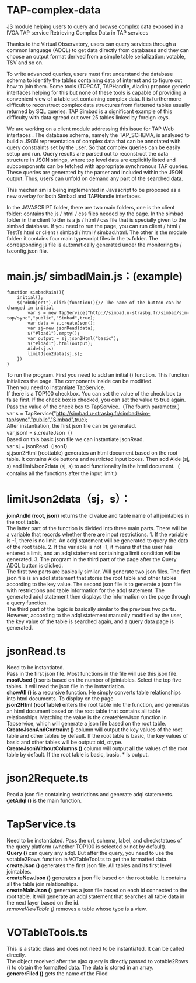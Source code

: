 # TAP-complex-data
JS module helping users to query and browse complex data exposed in a IVOA TAP service
Retrieving Complex Data in TAP services

Thanks to the Virtual Observatory, users can query services through a common language (ADQL) to get data directly from databases and they can choose an output format derived from a simple table serialization: votable, TSV and so on.

To write advanced queries, users must first understand the database schema to identify the tables containing data of interest and to figure out how to join them. Some tools (TOPCAT, TAPHandle, Aladin) propose generic interfaces helping for this but none of these tools is capable of providing a convenient view of a table set containing complex data.
It is furthermore difficult to reconstruct complex data structures from flattened tables usually returned by SQL queries.
TAP Simbad is a significant example of this difficulty with data spread out over 25 tables linked by foreign keys.

We are working on a client module addressing this issue  for TAP Web interfaces . The database schema, namely the TAP_SCHEMA, is analysed to build a JSON representation of complex data that can be annotated with query constraints set by the user. So that complex queries can be easily setup and run. Query results are parsed out  to reconstruct the data structure in JSON strings, where  top level data are explicitly listed and subcomponents can be fetched with appropriate synchronous TAP queries. These queries are generated by the parser and included within  the JSON output. Thus, users can unfold on demand any part of the searched data.

This mechanism  is being implemented in Javascript to be proposed as a new overlay for both Simbad and TAPHandle interfaces.




In the JAVASCRIPT folder, there are two main folders, one is the client folder: contains the js / html / css files needed by the page. In the simbad folder in the client folder is a js / html / css file that is specially given to the simbad database. If you need to run the page, you can run client / html / TestTs.html or client / simbad / html / simbad.html.
The other is the module folder: it contains four main typescript files in the ts folder. The corresponding js file is automatically generated under the monitoring ts / tsconfig.json file.

# main.js/ simbadMain.js：(example)
```
function simbadMain(){
    initial();
    $("#bObject").click(function(){// The name of the button can be changed in initial
        var s = new TapService("http://simbad.u-strasbg.fr/simbad/sim-tap/sync","public","Simbad",true);
        var data = s.createJson();
        var sj=new jsonRead(data); 
        $("#load1").empty();
        var output = sj.json2Html("basic");
        $("#load1").html(output);
        Aide(sj,s)
        limitJson2data(sj,s);
    })
}
```

To run the program. First you need to add an initial () function. This function initializes the page. The components inside can be modified.  
Then you need to instantiate TapService.  
If there is a TOP100 checkbox. You can set the value of the check box to false first. If the check box is checked, you can set the value to true again. Pass the value of the check box to TapService.（The fourth parameter.）  
var s = TapService("http://simbad.u-strasbg.fr/simbad/sim-tap/sync","public","Simbad",true);  
After instantiation, the first json file can be generated.  
var json1 = s.createJson（）  
Based on this basic json file we can instantiate jsonRead.  
var sj = jsonRead（json1）  
sj.json2Html (roottable) generates an html document based on the root table. It contains Aide buttons and restricted input boxes. Then add Aide (sj, s) and limitJson2data (sj, s) to add functionality in the html document.（ contains all the functions after the input limit.）  

# limitJson2data（sj，s）：
**joinAndId (root, json)** returns the id value and table name of all jointables in the root table.  
The latter part of the function is divided into three main parts. There will be a variable that records whether there are input restrictions. 1. If the variable is -1, there is no limit. An adql statement will be generated to query the data of the root table. 2. If the variable is not -1, it means that the user has entered a limit, and an adql statement containing a limit condition will be generated. 3. The program in the third part of the page after the Query ADQL button is clicked.  
The first two parts are basically similar. Will generate two json files. The first json file is an adql statement that stores the root table and other tables according to the key value. The second json file is to generate a json file with restrictions and table information for the adql statement. The generated adql statement then displays the information on the page through a query function.  
The third part of the logic is basically similar to the previous two parts. However, according to the adql statement manually modified by the user, the key value of the table is searched again, and a query data page is generated.  


# jsonRead.ts
Need to be instantiated.  
Pass in the first json file. Most functions in the file will use this json file.  
**mostUsed ()** sorts based on the number of jointables. Select the top five tables. It will read the json file in the instantiation.  
**showAll ()** is a recursive function. He simply converts table relationships into html documents. To display on the page.  
**json2Html (rootTable)** enters the root table into the function, and generates an html document based on the root table that contains all table relationships. Matching the value is the createNewJson function in Tapservice, which will generate a json file based on the root table.  
**CreateJsonAndContraint ()** column will output the key values of the root table and other tables by default. If the root table is basic, the key values of basic and other tables will be output: oid, otype.  
**CreateJsonWithoutColumns ()** column will output all the values of the root table by default. If the root table is basic, basic. * Is output.  


# json2Requete.ts
Read a json file containing restrictions and generate adql statements.  
**getAdql ()** is the main function.  



# TapService.ts
Need to be instantiated. Pass the url, schema, label, and checkstatues of the query platform (whether TOP100 is selected or not by default).  
**Query ()** can query any adql. But after the query, you need to use the votable2Rows function in VOTableTool.ts to get the formatted data.  
**createJson ()** generates the first json file. All tables and its first level jointables.  
**createNewJson ()** generates a json file based on the root table. It contains all the table join relationships.  
**createMainJson ()** generates a json file based on each id connected to the root table. It will generate an adql statement that searches all table data in the next layer based on the id.  
*removeViewTable ()* removes a table whose type is a view.  


# VOTableTools.ts
This is a static class and does not need to be instantiated. It can be called directly.  
The object received after the ajax query is directly passed to votable2Rows () to obtain the formatted data. The data is stored in an array.  
**genererFiled ()** gets the name of the Filed  


